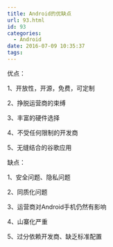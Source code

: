 ```yaml
---
title: Android的优缺点
url: 93.html
id: 93
categories:
  - Android
date: 2016-07-09 10:35:37
tags:
---
```


优点：

1、开放性，开源，免费，可定制

2、挣脱运营商的束缚

3、丰富的硬件选择

4、不受任何限制的开发商

5、无缝结合的谷歌应用

  

缺点：

1、安全问题、隐私问题

2、同质化问题

3、运营商对Android手机仍然有影响

4、山寨化严重

5、过分依赖开发商、缺乏标准配置